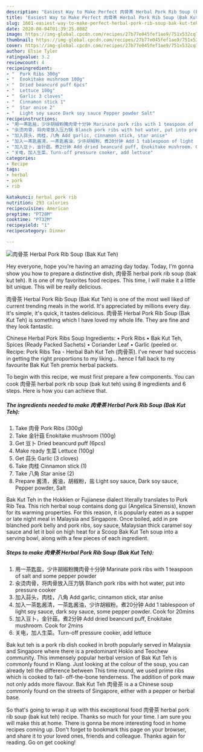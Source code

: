 ```yaml
---
description: "Easiest Way to Make Perfect 肉骨茶 Herbal Pork Rib Soup (Bak Kut Teh)"
title: "Easiest Way to Make Perfect 肉骨茶 Herbal Pork Rib Soup (Bak Kut Teh)"
slug: 1601-easiest-way-to-make-perfect-herbal-pork-rib-soup-bak-kut-teh
date: 2020-08-04T01:39:25.808Z
image: https://img-global.cpcdn.com/recipes/27b77e045fef1ae9/751x532cq70/肉骨茶-herbal-pork-rib-soup-bak-kut-teh-recipe-main-photo.jpg
thumbnail: https://img-global.cpcdn.com/recipes/27b77e045fef1ae9/751x532cq70/肉骨茶-herbal-pork-rib-soup-bak-kut-teh-recipe-main-photo.jpg
cover: https://img-global.cpcdn.com/recipes/27b77e045fef1ae9/751x532cq70/肉骨茶-herbal-pork-rib-soup-bak-kut-teh-recipe-main-photo.jpg
author: Elsie Tyler
ratingvalue: 3.2
reviewcount: 4
recipeingredient:
- "  Pork Ribs 300g"
- "  Enokitake mushroom 100g"
- "  Dried beancurd puff 6pcs"
- "  Lettuce 100g"
- "  Garlic 3 cloves"
- "  Cinnamon stick 1"
- "  Star anise 2"
- "  Light soy sauce Dark soy sauce Pepper powder Salt"
recipeinstructions:
- "用一茶匙盐，少许胡椒粉腌肉骨十分钟 Marinate pork ribs with 1 teaspoon of salt and some pepper powder"
- "汆烫肉骨，将肉骨放入压力锅 Blanch pork ribs with hot water, put into pressure cooker"
- "加入蒜头，肉桂，八角 Add garlic, cinnamon stick, star anise"
- "加入一茶匙酱清，一茶匙酱油，少许胡椒粉。煮20分钟 Add 1 tablespoon of light soy sauce, dark soy sauce, some pepper powder. Cook for 20mins"
- "加入豆卜，金针菇。煮2分钟 Add dried beancurd puff, Enokitake mushroom. Cook for 2mins"
- "关电，加人生菜。Turn-off pressure cooker, add lettuce"
categories:
- Recipe
tags:
- herbal
- pork
- rib

katakunci: herbal pork rib 
nutrition: 293 calories
recipecuisine: American
preptime: "PT28M"
cooktime: "PT32M"
recipeyield: "1"
recipecategory: Dinner

---
```



![肉骨茶 Herbal Pork Rib Soup (Bak Kut Teh)](https://img-global.cpcdn.com/recipes/27b77e045fef1ae9/751x532cq70/肉骨茶-herbal-pork-rib-soup-bak-kut-teh-recipe-main-photo.jpg)

Hey everyone, hope you're having an amazing day today. Today, I'm gonna show you how to prepare a distinctive dish, 肉骨茶 herbal pork rib soup (bak kut teh). It is one of my favorites food recipes. This time, I will make it a little bit unique. This will be really delicious.

肉骨茶 Herbal Pork Rib Soup (Bak Kut Teh) is one of the most well liked of current trending meals in the world. It's appreciated by millions every day. It's simple, it's quick, it tastes delicious. 肉骨茶 Herbal Pork Rib Soup (Bak Kut Teh) is something which I have loved my whole life. They are fine and they look fantastic.

Chinese Herbal Pork Ribs Soup Ingredients: • Pork Ribs • Bak Kut Teh, Spices (Ready Packed Sachets) • Coriander Leaf • Garlic (peeled or. Recipe: Pork Ribs Tea - Herbal Bah Kut Teh (肉骨茶). I&#39;ve never had success in getting the right proportions to my liking… hence I fall back to my favourite Bak Kut Teh premix herbal packets.


To begin with this recipe, we must first prepare a few components. You can cook 肉骨茶 herbal pork rib soup (bak kut teh) using 8 ingredients and 6 steps. Here is how you can achieve that.

<!--inarticleads1-->

##### The ingredients needed to make 肉骨茶 Herbal Pork Rib Soup (Bak Kut Teh):

1. Take  肉骨 Pork Ribs (300g)
1. Take  金针菇 Enokitake mushroom (100g)
1. Get  豆卜 Dried beancurd puff (6pcs)
1. Make ready  生菜 Lettuce (100g)
1. Get  蒜头 Garlic (3 cloves)
1. Take  肉桂 Cinnamon stick (1)
1. Take  八角 Star anise (2)
1. Prepare  酱清，酱油，胡椒粉，盐 Light soy sauce, Dark soy sauce, Pepper powder, Salt


Bak Kut Teh in the Hokkien or Fujianese dialect literally translates to Pork Rib Tea. This rich herbal soup contains dong gui (Angelica Sinensis), known for its warming properties. For this reason, it is popularly eaten as a supper or late night meal in Malaysia and Singapore. Once boiled, add in pre blanched pork belly and pork ribs, soy sauce, Malaysian thick caramel soy sauce and let it boil on high heat for a Scoop Bak Kut Teh soup into a serving bowl, along with a few pieces of each ingredient. 

<!--inarticleads2-->

##### Steps to make 肉骨茶 Herbal Pork Rib Soup (Bak Kut Teh):

1. 用一茶匙盐，少许胡椒粉腌肉骨十分钟 Marinate pork ribs with 1 teaspoon of salt and some pepper powder
1. 汆烫肉骨，将肉骨放入压力锅 Blanch pork ribs with hot water, put into pressure cooker
1. 加入蒜头，肉桂，八角 Add garlic, cinnamon stick, star anise
1. 加入一茶匙酱清，一茶匙酱油，少许胡椒粉。煮20分钟 Add 1 tablespoon of light soy sauce, dark soy sauce, some pepper powder. Cook for 20mins
1. 加入豆卜，金针菇。煮2分钟 Add dried beancurd puff, Enokitake mushroom. Cook for 2mins
1. 关电，加人生菜。Turn-off pressure cooker, add lettuce


Bak kut teh is a pork rib dish cooked in broth popularly served in Malaysia and Singapore where there is a predominant Hoklo and Teochew community. This immensely popular herbal version of Bak Kut Teh is commonly found in Klang. Just looking at the colour of the soup, you can already tell the difference between This time round, we used prime ribs which is cooked to fall- off-the-bone tenderness. The addition of pork maw not only adds more flavour. Bak Kut Teh 肉骨茶 is a a Chinese soup commonly found on the streets of Singapore, either with a pepper or herbal base. 

So that's going to wrap it up with this exceptional food 肉骨茶 herbal pork rib soup (bak kut teh) recipe. Thanks so much for your time. I am sure you will make this at home. There is gonna be more interesting food in home recipes coming up. Don't forget to bookmark this page on your browser, and share it to your loved ones, friends and colleague. Thanks again for reading. Go on get cooking!
